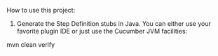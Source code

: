 How to use this project:

1. Generate the Step Definition stubs in Java. You can either use your favorite plugin IDE or just use the Cucumber JVM facilities:

mvn clean verify